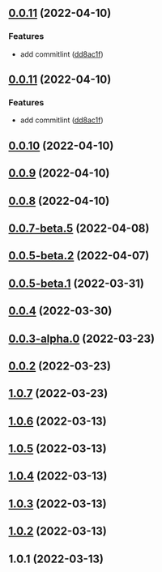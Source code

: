 ## [0.0.11](https://github.com/jizai1125/action_npm_test/compare/v0.0.10...v0.0.11) (2022-04-10)


### Features

* add commitlint ([dd8ac1f](https://github.com/jizai1125/action_npm_test/commit/dd8ac1ff2610979c98aa9791506cf2279d4ff7b8))



## [0.0.11](https://github.com/jizai1125/action_npm_test/compare/v0.0.10...v0.0.11) (2022-04-10)


### Features

* add commitlint ([dd8ac1f](https://github.com/jizai1125/action_npm_test/commit/dd8ac1ff2610979c98aa9791506cf2279d4ff7b8))



## [0.0.10](https://github.com/jizai1125/action_npm_test/compare/v0.0.9...v0.0.10) (2022-04-10)



## [0.0.9](https://github.com/jizai1125/action_npm_test/compare/v0.0.8...v0.0.9) (2022-04-10)



## [0.0.8](https://github.com/jizai1125/action_npm_test/compare/v0.0.7-beta.5...v0.0.8) (2022-04-10)



## [0.0.7-beta.5](https://github.com/jizai1125/action_npm_test/compare/v0.0.5-beta.2...v0.0.7-beta.5) (2022-04-08)



## [0.0.5-beta.2](https://github.com/jizai1125/action_npm_test/compare/v0.0.5-beta.1...v0.0.5-beta.2) (2022-04-07)



## [0.0.5-beta.1](https://github.com/jizai1125/action_npm_test/compare/v0.0.4...v0.0.5-beta.1) (2022-03-31)



## [0.0.4](https://github.com/jizai1125/action_npm_test/compare/v0.0.3-alpha.0...v0.0.4) (2022-03-30)



## [0.0.3-alpha.0](https://github.com/jizai1125/action_npm_test/compare/v0.0.2...v0.0.3-alpha.0) (2022-03-23)



## [0.0.2](https://github.com/jizai1125/action_npm_test/compare/v1.0.7...v0.0.2) (2022-03-23)



## [1.0.7](https://github.com/jizai1125/action_npm_test/compare/v1.0.6...v1.0.7) (2022-03-23)



## [1.0.6](https://github.com/jizai1125/action_npm_test/compare/v1.0.5...v1.0.6) (2022-03-13)



## [1.0.5](https://github.com/jizai1125/action_npm_test/compare/v1.0.4...v1.0.5) (2022-03-13)



## [1.0.4](https://github.com/jizai1125/action_npm_test/compare/v1.0.3...v1.0.4) (2022-03-13)



## [1.0.3](https://github.com/jizai1125/action_npm_test/compare/v1.0.2...v1.0.3) (2022-03-13)



## [1.0.2](https://github.com/jizai1125/action_npm_test/compare/v1.0.1...v1.0.2) (2022-03-13)



## 1.0.1 (2022-03-13)



